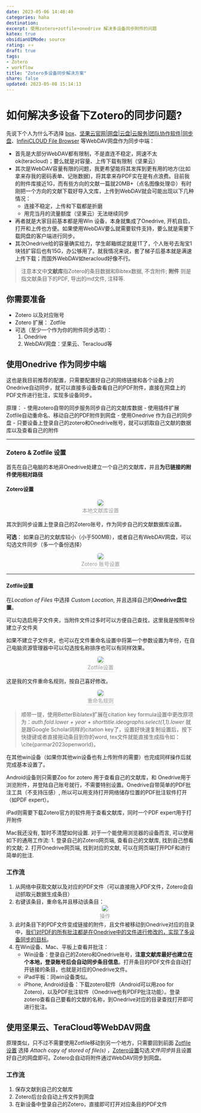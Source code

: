 ```yaml
---
date: 2023-05-06 14:48:40
categories: haha 
destination: 
excerpt: 使用zotero+zotfile+onedrive 解决多设备同步附件的问题
katex: true
obsidianUIMode: source
rating: ⭐⭐
draft: true
tags:  
- Zotero
- workflow
title: "Zotero多设备同步解决方案"
share: false
updated: 2023-05-08 15:14:13
---
```


# 如何解决多设备下Zotero的同步问题?

先说下个人为什么不选择 [box](www.box.com)、[坚果云官网|网盘|云盘|云服务|团队协作软件|同步盘](https://www.jianguoyun.com/#/)、[InfiniCLOUD File Browser](https://aki.teracloud.jp/browser/) 等WebDAV网盘作为同步中端：
- 首先是大部分WebDAV都有限制，不是直连不稳定，网速不太ok(teracloud)；要么就是对容量、上传下载有限制（坚果云）
- 其次是WebDAV容量有限的问题，我更希望能将其发挥到更有用的地方(比如拿来存我的密码表单、记账数据)，将其拿来存PDF实在是有点浪费。目前我的附件库接近1G，而有些方向的文献一篇就20MB+（点名图像处理😡）有时刚把一个方向的文献下载好导入文库，上传到WebDAV就会可能出现以下几种情况：
    - 连接不稳定，上传和下载都是折磨
    - 用完当月的流量额度（坚果云）无法继续同步
- 再者就是大家目前基本都是用Win 设备，本身就集成了Onedrive, 开机自启，打开和上传也方便。如果使用WebDAV要么就需要软件支持，要么就是需要下载网盘的客户端进行同步。
- 其次Onedrive给的容量确实给力，学生邮箱绑定就是1T了，个人账号去淘宝1块钱扩容后也有15G，办公够用了。就我情况来说，套了梯子后基本就是满速上传下载；而国外WebDAV如teracloud好像不行。

> 注意本文中**文献库**指Zotero的条目数据和Bibtex数据, 不含附件; **附件** 则是指文献条目下的PDF, 导出的md文件, 注释等.


## 你需要准备

- Zotero 以及对应账号
- Zotero 扩展： Zotfile
- 可选（至少一个作为你的附件同步选项）：
    1. Onedrive
    2. WebDAV网盘：坚果云、Teracloud等

## 使用Onedrive 作为同步中端

这也是我目前推荐的配置，只需要配置好自己的网络链接和各个设备上的Onedrive自动同步，就可以直接多设备查看自己的PDF附件，直接在网盘上的PDF文件进行批注，实现多设备同步。

原理：
	- 使用zotero自带的同步服务同步自己的文献库数据
	- 使用插件扩展 Zotfile自动重命名、移动自己的PDF附件到网盘
	- 使用Onedrive 作为自己的同步盘
	- 只要设备上登录自己的zotero和Onedrive账号，就可以抓取自己文献的数据库以及查看自己的附件

---

### Zotero & Zotfile 设置

首先在自己电脑的本地非Onedrive处建立一个自己的文献库，并且**为已链接的附件使用相对路径**

#### Zotero设置

<center>
    <img style="border-radius: 0.3125em;
    box-shadow: 0 2px 4px 0 rgba(34,36,38,.12),0 2px 10px 0 rgba(34,36,38,.08);"
    src="https://search.pstatic.net/common?src=https://i.imgur.com/FjETkdC.png">
    <br>
    <div style="color:orange; border-bottom: 1px solid #d9d9d9;
    display: inline-block;
    color: #999;
    padding: 2px;">本地文献库设置
    </div>
</center>

其次到同步设置上登录自己的Zotero账号，作为同步自己的文献数据库设置。

**可选**：
	如果自己的文献库较小（小于500MB），或者自己有WebDAV网盘，可以勾选文件同步（多一个备份选择）

<center>
    <img style="border-radius: 0.3125em;
    box-shadow: 0 2px 4px 0 rgba(34,36,38,.12),0 2px 10px 0 rgba(34,36,38,.08);"
    src="https://search.pstatic.net/common?src=https://i.imgur.com/gBVAHMy.png">
    <br>
    <div style="color:orange; border-bottom: 1px solid #d9d9d9;
    display: inline-block;
    color: #999;
    padding: 2px;">Zotero 账号设置
    </div>
</center>

---

#### Zotfile设置

在*Location of Files* 中选择 *Custom Location*, 并且选择自己的**Onedrive盘位置**。

可以勾选启用子文件夹，当附件文件过多时可以方便自己查找，这里我是按照年份建立子文件夹

如果不建立子文件夹，也可以在文件重命名设置中将第一个参数设置为年份，在自己电脑资源管理器中可以勾选按名称排序也可以有同样效果。

<center>
    <img style="border-radius: 0.3125em;
    box-shadow: 0 2px 4px 0 rgba(34,36,38,.12),0 2px 10px 0 rgba(34,36,38,.08);"
    src="https://search.pstatic.net/common?src=https://i.imgur.com/F0cP5Nh.png">
    <br>
    <div style="color:orange; border-bottom: 1px solid #d9d9d9;
    display: inline-block;
    color: #999;
    padding: 2px;">Zotfile设置
    </div>
</center>

这是我的文件重命名规则，按自己喜好修改。

<center>
    <img style="border-radius: 0.3125em;
    box-shadow: 0 2px 4px 0 rgba(34,36,38,.12),0 2px 10px 0 rgba(34,36,38,.08);"
    src="https://search.pstatic.net/common?src=https://i.imgur.com/bQFsOIp.png">
    <br>
    <div style="color:orange; border-bottom: 1px solid #d9d9d9;
    display: inline-block;
    color: #999;
    padding: 2px;">重命名规则
    </div>
</center>

> 顺带一提，使用BetterBiblatex扩展在citation key formula设置中更改原项为：*auth.fold.lower + year + shorttitle.ideographs.select(1,1).lower*
就是跟Google Scholar同样的citation key了，设置好快速复制设置后，按下快捷键或者直接拖动条目到你的word, tex文件就能直接生成指令如： \cite{parmar2023openworld}。


在其他win设备（如果你其他win设备也有上传附件的需要）也完成同样操作后就完成基本设置了。

Android设备则只需要Zoo for zotero 用于查看自己的文献库，和 Onedrive用于浏览附件，并登陆自己账号就行，不需要特别设置。Onedrive自带简单的PDF批注工具（不支持压感）, 所以可以用支持打开网络储存位置的PDF批注软件打开（如PDF expert）。

iPad则需要下载Zotero官方的软件用于查看文献库，同时一个PDF expert用于打开附件

Mac我还没有, 暂时不清楚如何设置. 对于一个能使用浏览器的设备而言, 可以使用如下的通用工作流:
	1. 登录自己的Zotero网页端, 查看自己的文献库, 找到自己想看的文献;
	2. 打开Onedrive网页端, 找到对应的文献, 可以在网页端打开PDF和进行简单的批注.


### 工作流

1. 从网络中获取文献以及对应的PDF文件（可以直接拖入PDF文件，Zotero会自动抓取元数据生成条目）
2. 右键该条目，重命名并且移动该条目：
    <center>
        <img style="border-radius: 0.3125em;
        box-shadow: 0 2px 4px 0 rgba(34,36,38,.12),0 2px 10px 0 rgba(34,36,38,.08);"
        src="https://search.pstatic.net/common?src=https://i.imgur.com/tUSAxA7.png">
        <br>
        <div style="color:orange; border-bottom: 1px solid #d9d9d9;
        display: inline-block;
        color: #999;
        padding: 2px;">操作
        </div>
    </center>
3. 此时条目下的PDF文件变成链接的附件，且文件被移动到Onedrive对应的目录中，<u>我们对PDF的所有批注都是在Onedrive中的文件进行修改的，实现了多设备同步的目标</u>。
4. 在Win设备、Mac、平板上查看并批注：
    - Win设备：登录自己的Zotero和Onedrive账号，**注意文献库最好也建立在个本地，登录账号后会自动同步条目信息**。打开条目的PDF文件会自动打开链接的条目，也就是对应的Onedrive文件。
    - iPad平板：同win设备类似。
    - iPhone, Android设备：下载zotero软件（Android可以用zoo for Zotero)，以及PDF批注软件（Onedrive也有PDFP批注功能）。登录zotero查看自己要看的文献的名称，到Onedrive对应的目录查找打开即可进行批注。


## 使用坚果云、TeraCloud等WebDAV网盘

原理类似，只不过不需要使用Zotfile移动到另一个地方，只需要回到前面
[Zotfile设置](term/haha/Zotero多设备同步解决方案.md#Zotfile设置) 选择 *Attach copy of stored of file(s)* ，[Zotero设置](term/haha/Zotero多设备同步解决方案.md#Zotero设置)勾选*文件同步*并且设置好自己的网盘即可。Zotero会自动将附件通过WebDAV同步到网盘。

### 工作流
1. 保存文献到自己的文献库
2. Zotero后台会自动上传文件到网盘
3. 在新设备中登录自己的Zotero，直接即可打开对应条目的PDF文件

